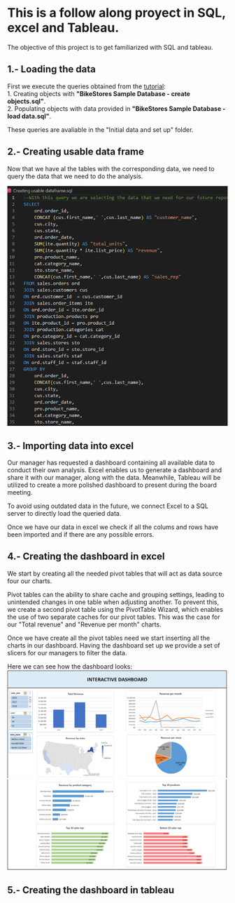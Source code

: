 # This is a follow along proyect in SQL, excel and Tableau. 

The objective of this project is to get familiarized with SQL and tableau.

## 1.- Loading the data

First we execute the queries obtained from the [tutorial](https://www.youtube.com/watch?v=1pHYKdyRvrw):  
    1. Creating objects with **"BikeStores Sample Database - create objects.sql"**.  
    2. Populating objects with data provided in **"BikeStores Sample Database - load data.sql"**.

These queries are avaliable in the "Initial data and set up" folder.  
## 2.- Creating usable data frame

Now that we have al the tables with the corresponding data, we need to query the data that we need to do the analysis.  
  
![SQL query](img/SQL%20query.PNG)

## 3.- Importing data into excel

Our manager has requested a dashboard containing all available data to conduct their own analysis. Excel enables us to generate a dashboard and share it with our manager, along with the data. Meanwhile, Tableau will be utilized to create a more polished dashboard to present during the board meeting.

To avoid using outdated data in the future, we connect Excel to a SQL server to directly load the queried data.

Once we have our data in excel we check if all the colums and rows have been imported and if there are any possible errors.

## 4.- Creating the dashboard in excel

We start by creating all the needed pivot tables that will act as data source four our charts.

Pivot tables can the ability to share cache and grouping settings, leading to unintended changes in one table when adjusting another. To prevent this, we create a second pivot table using the PivotTable Wizard, which enables the use of two separate caches for our pivot tables. This was the case for our "Total revenue" and "Revenue per month" charts.

Once we have create all the pivot tables need we start inserting all the charts in our dashboard. Having the dashboard set up we provide a set of slicers for our managers to filter the data.

Here we can see how the dashboard looks:
![Screen capture dashboard 1](img/excel%20dashboard_1.PNG)
![Screen capture dashboard 2](img/excel%20dashboard_2.PNG)

## 5.- Creating the dashboard in tableau